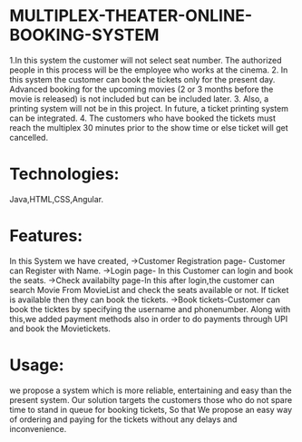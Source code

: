 # MULTIPLEX-THEATER-ONLINE-BOOKING-SYSTEM
1.In this system the customer will not select seat number. The authorized people in this process will be the employee who works at the cinema. 
2. In this system the customer can book the tickets only for the present day. Advanced booking for the upcoming movies (2 or 3 months before the movie is released) is not included but can be included later. 
3. Also, a printing system will not be in this project. In future, a ticket printing system can be integrated. 4. The customers who have booked the tickets must reach the multiplex 30 minutes prior to the show time or else ticket will get cancelled.
# Technologies:
Java,HTML,CSS,Angular.
# Features:
In this System we have created,
->Customer Registration page- Customer can Register with Name.
->Login page- In this Customer can login and book the seats.
->Check availabilty page-In this after login,the customer can search Movie From MovieList and check the seats available or not. If ticket is available then they can book the tickets.
->Book tickets-Customer can book the ticktes by specifying the username and phonenumber.
Along with this,we added payment methods also in order to do payments through UPI and book the Movietickets.
# Usage:
we propose a system which is more reliable, entertaining and easy than the present system. Our solution targets the customers those who do not spare time to stand in queue  for  booking  tickets, So that We  propose  an  easy  way  of  ordering  and paying for the tickets without any delays and inconvenience. 

